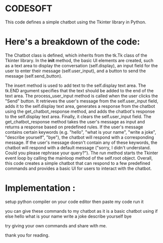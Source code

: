 # CODESOFT
This code defines a simple chatbot using the Tkinter library in Python.
# Here's a breakdown of the code:

The Chatbot class is defined, which inherits from the tk.Tk class of the Tkinter library.
In the __init__ method, the basic UI elements are created, such as a text area to display the conversation (self.display), an input field for the user to enter their message (self.user_input), and a button to send the message (self.send_button).

The insert method is used to add text to the self.display text area. The tk.END argument specifies that the text should be added to the end of the text area.
The process_user_input method is called when the user clicks the "Send" button. It retrieves the user's message from the self.user_input field, adds it to the self.display text area, generates a response from the chatbot using the get_chatbot_response method, and adds the chatbot's response to the self.display text area. Finally, it clears the self.user_input field.
The get_chatbot_response method takes the user's message as input and returns a response based on predefined rules. If the user's message contains certain keywords (e.g. "hello", "what is your name", "write a joke", "describe yourself", "bye"), the chatbot will respond with a corresponding message. If the user's message doesn't contain any of these keywords, the chatbot will respond with a default message ("sorry, I didn't understand. Could you please rephrase your query?").
The run method starts the Tkinter event loop by calling the mainloop method of the self.root object.
Overall, this code creates a simple chatbot that can respond to a few predefined commands and provides a basic UI for users to interact with the chatbot.

# Implementation :
setup python compiler on your code editor
then paste my code
run it


you  can give these commands to my chatbot as it is a basic chatbot using if else
hello
what is your name
write a joke
describe yourself
bye

try  giving your own commands and share with me.


thank you for reading.



